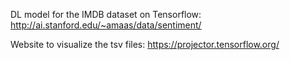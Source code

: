 DL model for the IMDB dataset on Tensorflow: 
http://ai.stanford.edu/~amaas/data/sentiment/

Website to visualize the tsv files: https://projector.tensorflow.org/
